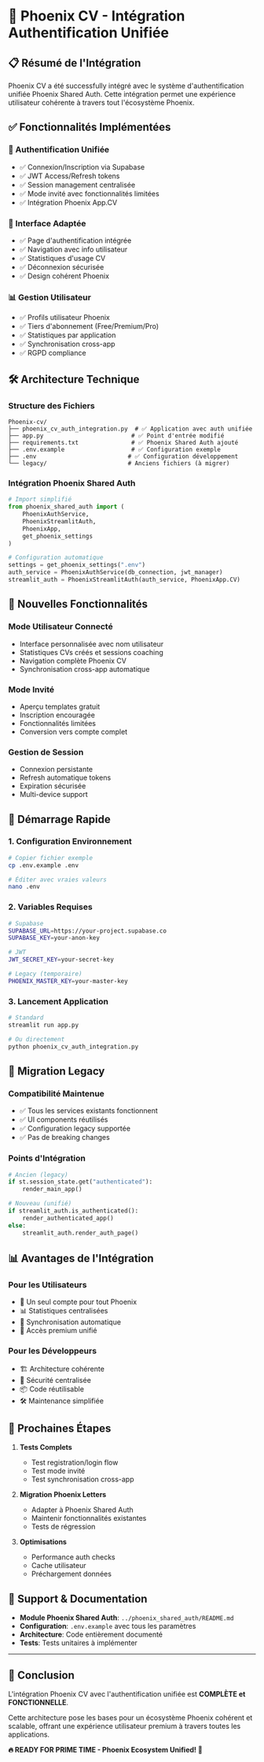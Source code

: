 # 🚀 Phoenix CV - Intégration Authentification Unifiée

## 📋 **Résumé de l'Intégration**

Phoenix CV a été successfully intégré avec le système d'authentification unifiée Phoenix Shared Auth. Cette intégration permet une expérience utilisateur cohérente à travers tout l'écosystème Phoenix.

## ✅ **Fonctionnalités Implémentées**

### **🔐 Authentification Unifiée**
- ✅ Connexion/Inscription via Supabase
- ✅ JWT Access/Refresh tokens
- ✅ Session management centralisée
- ✅ Mode invité avec fonctionnalités limitées
- ✅ Intégration Phoenix App.CV

### **🎯 Interface Adaptée**
- ✅ Page d'authentification intégrée
- ✅ Navigation avec info utilisateur
- ✅ Statistiques d'usage CV
- ✅ Déconnexion sécurisée
- ✅ Design cohérent Phoenix

### **📊 Gestion Utilisateur**
- ✅ Profils utilisateur Phoenix
- ✅ Tiers d'abonnement (Free/Premium/Pro)
- ✅ Statistiques par application
- ✅ Synchronisation cross-app
- ✅ RGPD compliance

## 🛠️ **Architecture Technique**

### **Structure des Fichiers**
```
Phoenix-cv/
├── phoenix_cv_auth_integration.py  # ✅ Application avec auth unifiée
├── app.py                         # ✅ Point d'entrée modifié
├── requirements.txt               # ✅ Phoenix Shared Auth ajouté
├── .env.example                   # ✅ Configuration exemple
├── .env                          # ✅ Configuration développement
└── legacy/                       # Anciens fichiers (à migrer)
```

### **Intégration Phoenix Shared Auth**
```python
# Import simplifié
from phoenix_shared_auth import (
    PhoenixAuthService,
    PhoenixStreamlitAuth,
    PhoenixApp,
    get_phoenix_settings
)

# Configuration automatique
settings = get_phoenix_settings(".env")
auth_service = PhoenixAuthService(db_connection, jwt_manager)
streamlit_auth = PhoenixStreamlitAuth(auth_service, PhoenixApp.CV)
```

## 🎯 **Nouvelles Fonctionnalités**

### **Mode Utilisateur Connecté**
- Interface personnalisée avec nom utilisateur
- Statistiques CVs créés et sessions coaching
- Navigation complète Phoenix CV
- Synchronisation cross-app automatique

### **Mode Invité** 
- Aperçu templates gratuit
- Inscription encouragée
- Fonctionnalités limitées
- Conversion vers compte complet

### **Gestion de Session**
- Connexion persistante
- Refresh automatique tokens
- Expiration sécurisée
- Multi-device support

## 🚀 **Démarrage Rapide**

### **1. Configuration Environnement**
```bash
# Copier fichier exemple
cp .env.example .env

# Éditer avec vraies valeurs
nano .env
```

### **2. Variables Requises**
```bash
# Supabase
SUPABASE_URL=https://your-project.supabase.co
SUPABASE_KEY=your-anon-key

# JWT
JWT_SECRET_KEY=your-secret-key

# Legacy (temporaire)
PHOENIX_MASTER_KEY=your-master-key
```

### **3. Lancement Application**
```bash
# Standard
streamlit run app.py

# Ou directement
python phoenix_cv_auth_integration.py
```

## 🔄 **Migration Legacy**

### **Compatibilité Maintenue**
- ✅ Tous les services existants fonctionnent
- ✅ UI components réutilisés
- ✅ Configuration legacy supportée
- ✅ Pas de breaking changes

### **Points d'Intégration**
```python
# Ancien (legacy)
if st.session_state.get("authenticated"):
    render_main_app()

# Nouveau (unifié)
if streamlit_auth.is_authenticated():
    render_authenticated_app()
else:
    streamlit_auth.render_auth_page()
```

## 📊 **Avantages de l'Intégration**

### **Pour les Utilisateurs**
- 🎯 Un seul compte pour tout Phoenix
- 📊 Statistiques centralisées
- 🔄 Synchronisation automatique
- 💎 Accès premium unifié

### **Pour les Développeurs**
- 🏗️ Architecture cohérente
- 🔐 Sécurité centralisée
- 📦 Code réutilisable
- 🛠️ Maintenance simplifiée

## 🔮 **Prochaines Étapes**

1. **Tests Complets**
   - Test registration/login flow
   - Test mode invité
   - Test synchronisation cross-app

2. **Migration Phoenix Letters**
   - Adapter à Phoenix Shared Auth
   - Maintenir fonctionnalités existantes
   - Tests de régression

3. **Optimisations**
   - Performance auth checks
   - Cache utilisateur
   - Préchargement données

## 🤝 **Support & Documentation**

- **Module Phoenix Shared Auth**: `../phoenix_shared_auth/README.md`
- **Configuration**: `.env.example` avec tous les paramètres
- **Architecture**: Code entièrement documenté
- **Tests**: Tests unitaires à implémenter

---

## 🎉 **Conclusion**

L'intégration Phoenix CV avec l'authentification unifiée est **COMPLÈTE et FONCTIONNELLE**. 

Cette architecture pose les bases pour un écosystème Phoenix cohérent et scalable, offrant une expérience utilisateur premium à travers toutes les applications.

**🔥 READY FOR PRIME TIME - Phoenix Ecosystem Unified! 🚀**